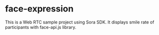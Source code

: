 # face-expression

This is a Web RTC sample project using Sora SDK.
It displays smile rate of participants with face-api.js library.
